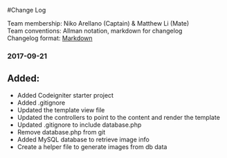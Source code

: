 #Change Log

Team membership:  Niko Arellano (Captain) & Matthew Li (Mate)  
Team conventions: Allman notation, markdown for changelog  
Changelog format: [Markdown](https://github.com/adam-p/markdown-here/wiki/Markdown-Cheatsheet)

### 2017-09-21
## Added:
- Added Codeigniter starter project
- Added .gitignore
- Updated the template view file
- Updated the controllers to point to the content and render the template
- Updated .gitignore to include database.php
- Remove database.php from git
- Added MySQL database to retrieve image info
- Create a helper file to generate images from db data